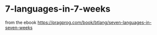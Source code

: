 7-languages-in-7-weeks
======================

from the ebook https://pragprog.com/book/btlang/seven-languages-in-seven-weeks
